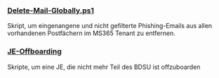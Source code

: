 ### [Delete-Mail-Globally.ps1](Delete-Mail-Globally.ps1)
Skript, um eingenangene und nicht gefilterte Phishing-Emails aus allen vorhandenen Postfächern im MS365 Tenant zu entfernen.

### [JE-Offboarding](/admin-scripts/Misc/JE-Offboarding/)
Skripte, um eine JE, die nicht mehr Teil des BDSU ist offzuboarden